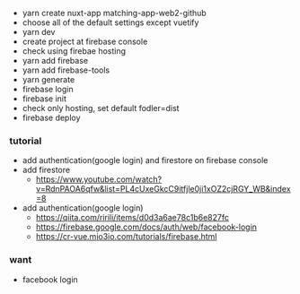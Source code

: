 - yarn create nuxt-app matching-app-web2-github
- choose all of the default settings except vuetify
- yarn dev
- create project at firebase console
- check using firebae hosting
- yarn add firebase
- yarn add firebase-tools
- yarn generate
- firebase login
- firebase init
- check only hosting, set default fodler=dist
- firebase deploy

### tutorial

- add authentication(google login) and firestore on firebase console
- add firestore
  - https://www.youtube.com/watch?v=RdnPAOA6qfw&list=PL4cUxeGkcC9itfjle0ji1xOZ2cjRGY_WB&index=8
- add authentication(google login)
  - https://qiita.com/ririli/items/d0d3a6ae78c1b6e827fc
  - https://firebase.google.com/docs/auth/web/facebook-login
  - https://cr-vue.mio3io.com/tutorials/firebase.html

### want

- facebook login
